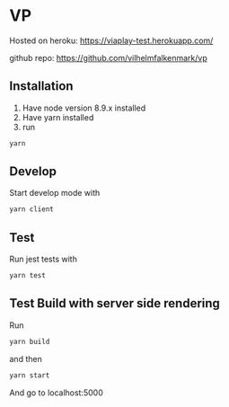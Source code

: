 # VP

Hosted on heroku: https://viaplay-test.herokuapp.com/

github repo: https://github.com/vilhelmfalkenmark/vp

## Installation

1.  Have node version 8.9.x installed
2.  Have yarn installed
3.  run

```sh
yarn
```

## Develop

Start develop mode with

```sh
yarn client
```

## Test

Run jest tests with

```sh
yarn test
```

## Test Build with server side rendering

Run

```sh
yarn build
```

and then

```sh
yarn start
```

And go to localhost:5000
